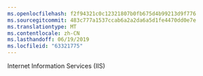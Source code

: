 ```yaml
---
ms.openlocfilehash: f2f94321c0c12321807b0fb675d4b99213d9f776
ms.sourcegitcommit: 483c777a1537ccab6a2a2da6a5d1fe4470dd0e7e
ms.translationtype: MT
ms.contentlocale: zh-CN
ms.lasthandoff: 06/19/2019
ms.locfileid: "63321775"
---
```

Internet Information Services (IIS)